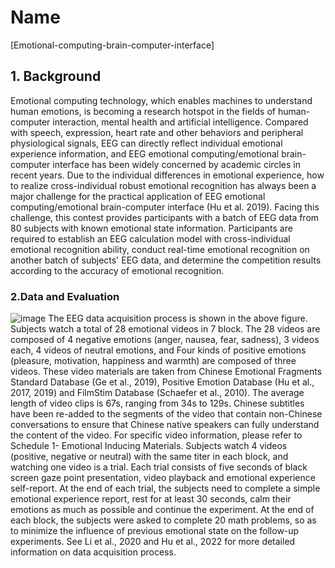 # Name
[Emotional-computing-brain-computer-interface]
## 1.	Background
Emotional computing technology, which enables machines to understand human emotions, is becoming a research hotspot in the fields of human-computer interaction, mental health and artificial intelligence. Compared with speech, expression, heart rate and other behaviors and peripheral physiological signals, EEG can directly reflect individual emotional experience information, and EEG emotional computing/emotional brain-computer interface has been widely concerned by academic circles in recent years.
Due to the individual differences in emotional experience, how to realize cross-individual robust emotional recognition has always been a major challenge for the practical application of EEG emotional computing/emotional brain-computer interface (Hu et al. 2019). Facing this challenge, this contest provides participants with a batch of EEG data from 80 subjects with known emotional state information. Participants are required to establish an EEG calculation model with cross-individual emotional recognition ability, conduct real-time emotional recognition on another batch of subjects' EEG data, and determine the competition results according to the accuracy of emotional recognition.

### 2.Data and Evaluation
![image](https://user-images.githubusercontent.com/45135430/193395917-9a992233-ed33-454e-a59f-70113da454b1.png)
The EEG data acquisition process is shown in the above figure. Subjects watch a total of 28 emotional videos in 7 block. The 28 videos are composed of 4 negative emotions (anger, nausea, fear, sadness), 3 videos each, 4 videos of neutral emotions, and
Four kinds of positive emotions (pleasure, motivation, happiness and warmth) are composed of three videos. These video materials are taken from Chinese Emotional Fragments Standard Database (Ge et al., 2019), Positive Emotion Database (Hu et al., 2017, 2019) and FilmStim Database (Schaefer et al., 2010). The average length of video clips is 67s, ranging from 34s to 129s. Chinese subtitles have been re-added to the segments of the video that contain non-Chinese conversations to ensure that Chinese native speakers can fully understand the content of the video. For specific video information, please refer to Schedule 1- Emotional Inducing Materials.
Subjects watch 4 videos (positive, negative or neutral) with the same titer in each block, and watching one video is a trial. Each trial consists of five seconds of black screen gaze point presentation, video playback and emotional experience self-report. At the end of each trial, the subjects need to complete a simple emotional experience report, rest for at least 30 seconds, calm their emotions as much as possible and continue the experiment. At the end of each block, the subjects were asked to complete 20 math problems, so as to minimize the influence of previous emotional state on the follow-up experiments. See Li et al., 2020 and Hu et al., 2022 for more detailed information on data acquisition process.

